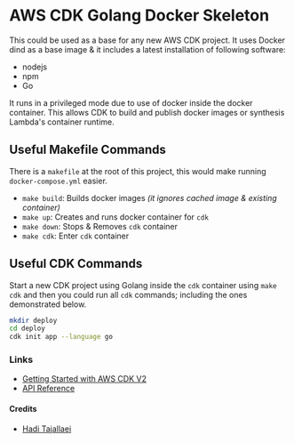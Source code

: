 # AWS CDK Golang Docker Skeleton
This could be used as a base for any new AWS CDK project. It uses Docker dind as a base image 
& it includes a latest installation of following software:
 * nodejs
 * npm
 * Go

It runs in a privileged mode due to use of docker inside the docker container. This allows CDK 
to build and publish docker images or synthesis Lambda's container runtime.


## Useful Makefile Commands
There is a `makefile` at the root of this project, this would make running `docker-compose.yml` 
easier.

 * `make build`: Builds docker images _(it ignores cached image & existing container)_
 * `make up`: Creates and runs docker container for `cdk`
 * `make down`: Stops & Removes `cdk` container
 * `make cdk`: Enter `cdk` container

## Useful CDK Commands
Start a new CDK project using Golang inside the `cdk` container using `make cdk` and then you 
could run all `cdk` commands; including the ones demonstrated below.

```bash
mkdir deploy
cd deploy
cdk init app --language go
```


### Links
* [Getting Started with AWS CDK V2](https://docs.aws.amazon.com/cdk/v2/guide/work-with-cdk-go.html)
* [API Reference](https://docs.aws.amazon.com/cdk/api/v2/docs/aws-construct-library.html)


#### Credits
 * [Hadi Tajallaei](mailto:hadi@syniol.com)
